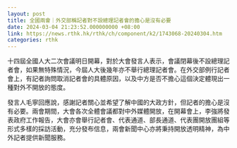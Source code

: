 ```yaml
---
layout: post
title: 全國兩會｜外交部稱記者對不設總理記者會的擔心是沒有必要
date: 2024-03-04 21:23:52.000000000 +08:00
link: https://news.rthk.hk/rthk/ch/component/k2/1743068-20240304.htm
categories: rthk
---
```


十四屆全國人大二次會議明日開幕，對於大會發言人表示，會議閉幕後不設總理記者會，如果無特殊情況，今屆人大後幾年亦不舉行總理記者會。在外交部例行記者會上，有記者詢問取消記者會的具體原因，以及中方是否不擔心這個決定體現出一種對外不開放的態度。

發言人毛寧回應說，感謝記者關心並希望了解中國的大政方針，但記者的擔心是沒有必要。兩會期間，大會各次全體會議都對中外媒體開放，在開幕會上，李強將發表政府工作報告，大會亦會舉行記者會、代表通道、部長通道、代表團開放團組等形式多樣的採訪活動，充分發布信息，兩會新聞中心亦將秉持開放透明精神，為中外記者提供新聞服務。
